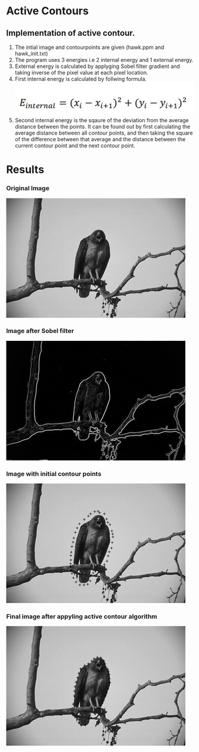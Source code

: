 # Active Contours
## Implementation of active contour.
1. The intial image and contourpoints are given (hawk.ppm and hawk_init.txt)
2. The program uses 3 energies i.e 2 internal energy and 1 external energy.
3. External energy is calculated by applyging Sobel filter gradient and taking inverse of the pixel value at each pixel location.
4. First internal energy is calculated by follwing formula.
    ![](https://github.com/Praj390/ECE6310_Computer_Vision/blob/master/Active%20Contours/internal_energy1.jpg)
5. Second internal energy is the sqaure of the deviation from the average distance between the points. It can be found out by first calculating the average distance between all contour points, and then taking the square of the difference between that average and the distance between the current contour point and the next contour point.

# Results
### Original Image
![Original image](https://github.com/Praj390/ECE6310_Computer_Vision/blob/master/Active%20Contours/hawk.jpg)

### Image after Sobel filter
![Image after sobel filter](https://github.com/Praj390/ECE6310_Computer_Vision/blob/master/Active%20Contours/hawk_sobel.jpg)

### Image with initial contour points
![Image with initial contour points](https://github.com/Praj390/ECE6310_Computer_Vision/blob/master/Active%20Contours/hawk_initial.jpg)

### Final image after appyling active contour algorithm
![Final image after appyling active contour algorithm](https://github.com/Praj390/ECE6310_Computer_Vision/blob/master/Active%20Contours/hawk_final.jpg)
